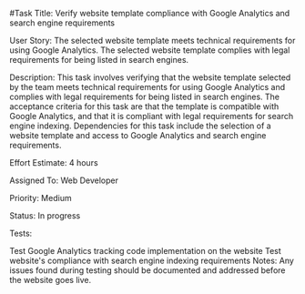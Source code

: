 #Task Title: Verify website template compliance with Google Analytics and search engine requirements

User Story: The selected website template meets technical requirements for using Google Analytics. The selected website template complies with legal requirements for being listed in search engines.

Description: This task involves verifying that the website template selected by the team meets technical requirements for using Google Analytics and complies with legal requirements for being listed in search engines. The acceptance criteria for this task are that the template is compatible with Google Analytics, and that it is compliant with legal requirements for search engine indexing. Dependencies for this task include the selection of a website template and access to Google Analytics and search engine requirements.

Effort Estimate: 4 hours

Assigned To: Web Developer

Priority: Medium

Status: In progress

Tests:

Test Google Analytics tracking code implementation on the website
Test website's compliance with search engine indexing requirements
Notes: Any issues found during testing should be documented and addressed before the website goes live.
